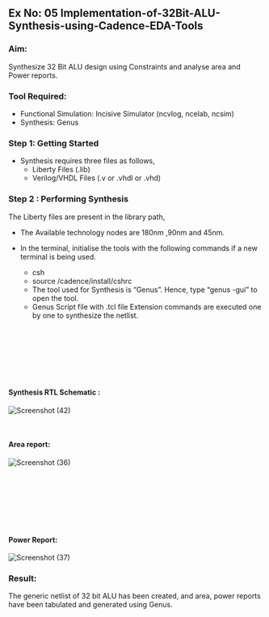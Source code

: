 ## Ex No: 05  Implementation-of-32Bit-ALU-Synthesis-using-Cadence-EDA-Tools

### Aim:

Synthesize 32 Bit ALU design using Constraints and analyse area and Power reports.

### Tool Required:

- Functional Simulation: Incisive Simulator (ncvlog, ncelab, ncsim)
- Synthesis: Genus

### Step 1: Getting Started

- Synthesis requires three files as follows,
    + Liberty Files (.lib)
    + Verilog/VHDL Files (.v or .vhdl or .vhd)

### Step 2 : Performing Synthesis

The Liberty files are present in the library path,

- The Available technology nodes are 180nm ,90nm and 45nm.
- In the terminal, initialise the tools with the following commands if a new terminal is being
used.

    + csh
    + source /cadence/install/cshrc
    + The tool used for Synthesis is “Genus”. Hence, type “genus -gui” to open the tool.
    + Genus Script file with .tcl file Extension commands are executed one by one to synthesize the netlist.

<br>
<br>
<br>
<br>
<br>
<br>

#### Synthesis RTL Schematic :

![Screenshot (42)](https://github.com/user-attachments/assets/de9d2cfa-6d57-4063-b82d-7d4988bf7d09)

<br>

#### Area report:

![Screenshot (36)](https://github.com/user-attachments/assets/e77cbeab-65ef-4184-861d-38577c45bfb7)

<br>
<br>
<br>
<br>
<br>
<br>

#### Power Report:

![Screenshot (37)](https://github.com/user-attachments/assets/1bc605a6-acc7-4893-bb19-3255ae833937)

### Result: 
The generic netlist of 32 bit ALU  has been created, and area, power reports have been tabulated and generated using Genus.
